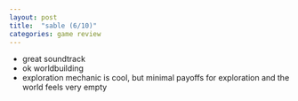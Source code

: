 ```yaml
---
layout: post
title:  "sable (6/10)"
categories: game review
---
```


- great soundtrack
- ok worldbuilding
- exploration mechanic is cool, but minimal payoffs for exploration and the world feels very empty
